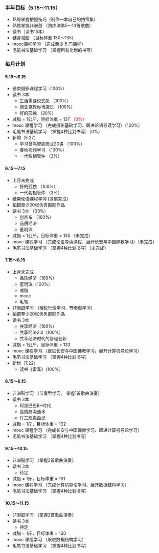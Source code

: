 ### 半年目标（5.15～11.15）
* 熟练掌握拍照技巧（制作一本自己的拍照集）
* 熟练掌握非洲鼓 （熟练演奏5～10首歌曲）
* 读书（读书15本）
* 健身减脂 （目标体重 130～135）
* mooc课程学习 （完成至少 5 门课程）
* 毛笔书法基础学习 （掌握所有比划的书写）


### 每月计划
#### 5.15～6.15
* 结束摄影课程学习（100%）
* 读书 3本
	* 生活需要仪式感 （100%）
	* 德鲁克教你当店长 （100%）
	* 好的孤独 （20%）
* 减脂 = 1公斤，目标体重 = 137 <font color=#FF0000>（0%）</font>
* mooc 课程学习 （完成摄影基础学习、跟进论语导读学习）（100%）
* 毛笔书法基础学习 （掌握4种比划书写）（0%）
* 新增（5.27）
	* 学习曾鸣智能商业20讲 （100%）
	* 春秋视频学习 （100%）
	* 一代名相管仲 （2%）

#### 6.15～7.15
* 上月未完成
	* 好的孤独 （100%）
	* 一代名相管仲 （2%）
* ~~结束论语课程学习~~ (提前完成)
* 拍摄至少20张优秀摄影作品
* 读书 3本 （33%）
	* 创京东 （100%）
	* 品质经济
	* 董明珠
* 减脂 = 1公斤，目标体重 = 135 （未完成）
* mooc 课程学习 （完成论语导读课程、展开长安与中国佛教学习）（未完成）
* 毛笔书法基础学习 （掌握4种比划书写）（未完成）

#### 7.15～8.15
* 上月未完成
	* 品质经济（100%）
	* 董明珠（100%）
	* 减脂
	* mooc
	* 毛笔
* 非洲鼓学习 （理论乐理学习、节奏型学习）
* 拍摄至少20张优秀摄影作品
* 读书 3本
	* 共享经济（100%）
	* 共享经济2.0（100%）
	* 共享经济时代的管理创新
* 减脂 = 1公斤，目标体重 = 133
* mooc 课程学习 （跟进长安与中国佛教学习，展开计算机导论学习）
* 毛笔书法基础学习 （掌握4种比划书写）
* 新增（7.22）
	* 读书《雷军》（100%）

#### 8.15～9.15
* 非洲鼓学习 （节奏型学习， 掌握1首歌曲演奏）
* 读书 3本
	* 阿里巴巴B+时代
	* 高情商沟通术
	* 许三观卖血记
* 减脂 = 1斤，目标体重 = 132
* mooc 课程学习 （完成长安与中国佛教学习、跟进计算机导论学习）
* 毛笔书法基础学习 （掌握4种比划书写）

#### 9.15～10.15
* 非洲鼓学习 （掌握2首歌曲演奏）
* 读书 3本
	* 待定
* 减脂 = 1斤，目标体重 = 131
* mooc 课程学习 （完成计算机导论学习、展开数据结构学习）
* 毛笔书法基础学习 （掌握4种比划书写）

#### 10.15～11.15
* 非洲鼓学习 （掌握2首歌曲演奏）
* 读书 3本
	* 待定
* 减脂 = 1斤，目标体重 = 130
* mooc 课程学习 （跟进数据结构学习）
* 毛笔书法基础学习 （掌握4种比划书写）
